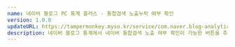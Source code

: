 ```yaml
---
name: 네이버 블로그 PC 통계 플러스 - 통합검색 노출누락 여부 확인
version: 1.0.0
updateURL: https://tampermonkey.myso.kr/service/com.naver.blog-analytics.omission.search.user.js
description: 네이버 블로그 통계에서 네이버 통합검색 노출 여부 확인이 가능한 버튼을 추가해줍니다.
---
```

